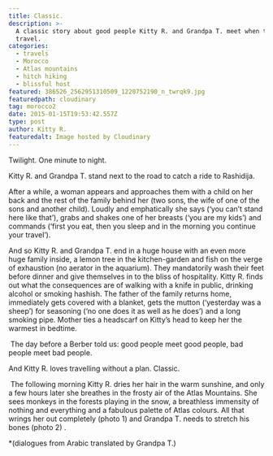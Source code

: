 ```yaml
---
title: Classic.
description: >-
  A classic story about good people Kitty R. and Grandpa T. meet when they
  travel.
categories:
  - travels
  - Morocco
  - Atlas mountains
  - hitch hiking
  - blissful host
featured: 386526_2562951310509_1220752190_n_twrqk9.jpg
featuredpath: cloudinary
tag: morocco2
date: 2015-01-15T19:53:42.557Z
type: post
author: Kitty R.
featuredalt: Image hosted by Cloudinary
---
```

Twilight. One minute to night.

Kitty R. and Grandpa T. stand next to the road to catch a ride to Rashidija.

After a while, a woman appears and approaches them with a child on her back and the rest of the family behind her (two sons, the wife of one of the sons and another child). Loudly and emphatically she says (‘you can’t stand here like that’), grabs and shakes one of her breasts (‘you are my kids’) and commands (‘first you eat, then you sleep and in the morning you continue your travel’).

And so Kitty R. and Grandpa T. end in a huge house with an even more huge family inside, a lemon tree in the kitchen-garden and fish on the verge of exhaustion (no aerator in the aquarium). They mandatorily wash their feet before dinner and give themselves in to the bliss of hospitality. Kitty R. finds out what the consequences are of walking with a knife in public, drinking alcohol or smoking hashish. The father of the family returns home, immediately gets covered with a blanket, gets the mutton (‘yesterday was a sheep’) for seasoning (‘no one does it as well as he does’) and a long smoking pipe. Mother ties a headscarf on Kitty’s head to keep her the warmest in bedtime.  

 The day before a Berber told us: good people meet good people, bad people meet bad people.

And Kitty R. loves travelling without a plan. Classic.

 The following morning Kitty R. dries her hair in the warm sunshine, and only a few hours later she breathes in the frosty air of the Atlas Mountains. She sees monkeys in the forests playing in the snow, a breathless immensity of nothing and everything and a fabulous palette of Atlas colours. All that wrings her out completely (photo 1) and Grandpa T. needs to stretch his bones (photo 2)
.

\*(dialogues from Arabic translated by Grandpa T.)
